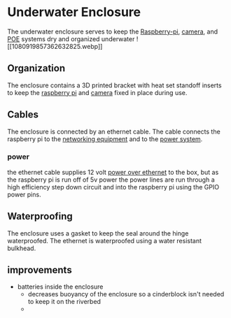 # Underwater Enclosure
The underwater enclosure serves to keep the [Raspberry-pi](Raspberry-pi), [camera](camera), and [POE](POE) systems dry and organized underwater
![[1080919857362632825.webp]]
## Organization
The enclosure contains a 3D printed bracket with heat set standoff inserts to keep the [raspberry pi](./Raspberry-pi) and [camera](./camera) fixed in place during use.

## Cables
The enclosure is connected by an ethernet cable. The cable connects the raspberry pi to the [networking equipment](../connectivity) and to the [power system](./Power).

### power
the ethernet cable supplies 12 volt [power over ethernet](./POE) to the box, but as the raspberry pi is run off of 5v power the power lines are run through a high efficiency step down circuit and into the raspberry pi using the GPIO power pins.

## Waterproofing
The enclosure uses a gasket to keep the seal around the hinge waterproofed. The ethernet is waterproofed using a water resistant bulkhead.
## improvements
- batteries inside the enclosure
	- decreases buoyancy of the enclosure so a cinderblock isn't needed to keep it on the riverbed
	- 
